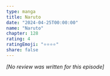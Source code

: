 ```yaml
---
type: manga
title: Naruto
date: "2024-04-25T00:00:00"
name: "Naruto"
chapter: 128
rating: 4
ratingEmoji: "⭐️⭐️⭐️⭐️"
share: false
---
```


_[No review was written for this episode]_
